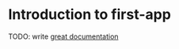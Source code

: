 # Introduction to first-app

TODO: write [great documentation](http://jacobian.org/writing/what-to-write/)
